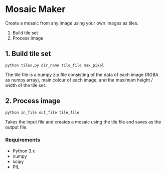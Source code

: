 # Mosaic Maker
Create a mosaic from any image using your own images as tiles.  

1. Build tile set
2. Process image

## 1. Build tile set
`python tiles.py dir_name tile_file max_pixel`  

The tile file is a numpy zip file consisting of the data of each image (RGBA as numpy array), main colour of each image, and the maximum height / width of the tile set.

## 2. Process image
`python in_file out_file tile_file`  

Takes the input file and creates a mosaic using the tile file and saves as the output file.

### Requirements
- Python 3.x  
- numpy  
- scipy  
- PIL  

